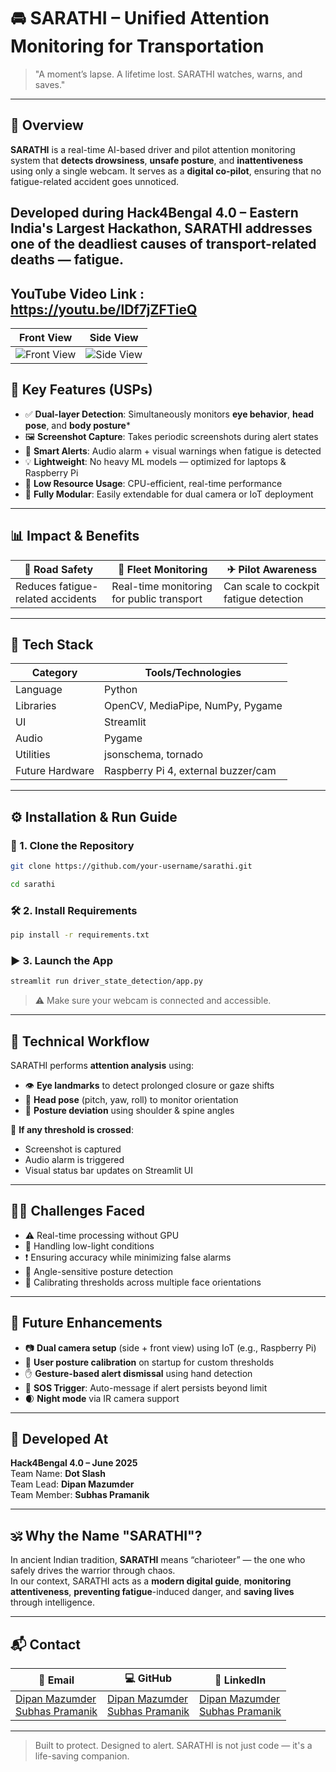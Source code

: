 # 🚘 SARATHI – Unified Attention Monitoring for Transportation

> "A moment’s lapse. A lifetime lost. SARATHI watches, warns, and saves."

---

## 📍 Overview

**SARATHI** is a real-time AI-based driver and pilot attention monitoring system that **detects drowsiness**, **unsafe posture**, and **inattentiveness** using only a single webcam. It serves as a **digital co-pilot**, ensuring that no fatigue-related accident goes unnoticed.

Developed during **Hack4Bengal 4.0** – Eastern India's Largest Hackathon, SARATHI addresses one of the deadliest causes of transport-related deaths — **fatigue**.
---
YouTube Video Link : https://youtu.be/lDf7jZFTieQ
---
| Front View | Side View |
|--------|---------|
| ![Front View](https://github.com/user-attachments/assets/8fb8087d-81d5-4952-8b27-e60a220ff531) | ![Side View](https://github.com/user-attachments/assets/3d908436-dbb5-400b-803e-ace2f6a058f7) |



## 🚀 Key Features (USPs)

- ✅ **Dual-layer Detection**: Simultaneously monitors **eye behavior**, **head pose**, and **body posture***  
- 🖼 **Screenshot Capture**: Takes periodic screenshots during alert states  
- 📣 **Smart Alerts**: Audio alarm + visual warnings when fatigue is detected  
- 💡 **Lightweight**: No heavy ML models — optimized for laptops & Raspberry Pi  
- 🔋 **Low Resource Usage**: CPU-efficient, real-time performance  
- 🔧 **Fully Modular**: Easily extendable for dual camera or IoT deployment

---

## 📊 Impact & Benefits

| 🚗 Road Safety | 🚌 Fleet Monitoring | ✈ Pilot Awareness |
|----------------|---------------------|--------------------|
| Reduces fatigue-related accidents | Real-time monitoring for public transport | Can scale to cockpit fatigue detection |

---

## 🧠 Tech Stack

| Category | Tools/Technologies |
|---------|-------------------|
| Language | Python |
| Libraries | OpenCV, MediaPipe, NumPy, Pygame |
| UI | Streamlit |
| Audio | Pygame |
| Utilities | jsonschema, tornado |
| Future Hardware | Raspberry Pi 4, external buzzer/cam |

---

## ⚙ Installation & Run Guide

### 🔄 1. Clone the Repository

```bash
git clone https://github.com/your-username/sarathi.git
```

```bash
cd sarathi
```

### 🛠 2. Install Requirements

```bash
pip install -r requirements.txt
```

### ▶ 3. Launch the App

```bash
streamlit run driver_state_detection/app.py
```

> ⚠ Make sure your webcam is connected and accessible.

---

## 🧪 Technical Workflow

SARATHI performs **attention analysis** using:
- 👁 **Eye landmarks** to detect prolonged closure or gaze shifts
- 🧠 **Head pose** (pitch, yaw, roll) to monitor orientation
- 🧍 **Posture deviation** using shoulder & spine angles

🧠 **If any threshold is crossed**:
- Screenshot is captured
- Audio alarm is triggered
- Visual status bar updates on Streamlit UI

---

## 🧗‍♂ Challenges Faced

- ⚠ Real-time processing without GPU
- 🌙 Handling low-light conditions
- ❗ Ensuring accuracy while minimizing false alarms
- 📐 Angle-sensitive posture detection
- 🧠 Calibrating thresholds across multiple face orientations

---

## 🌱 Future Enhancements

- 📷 **Dual camera setup** (side + front view) using IoT (e.g., Raspberry Pi)
- 🧘 **User posture calibration** on startup for custom thresholds
- ✋ **Gesture-based alert dismissal** using hand detection
- 🚨 **SOS Trigger**: Auto-message if alert persists beyond limit
- 🌒 **Night mode** via IR camera support

---

## 🏁 Developed At

**Hack4Bengal 4.0 – June 2025**  
Team Name: **Dot Slash**  
Team Lead: **Dipan Mazumder**  
Team Member: **Subhas Pramanik**

---

## 🕉 Why the Name "SARATHI"?

In ancient Indian tradition, **SARATHI** means “charioteer” — the one who safely drives the warrior through chaos.  
In our context, SARATHI acts as a **modern digital guide**, **monitoring attentiveness**, **preventing fatigue**-induced danger, and **saving lives** through intelligence.

---

## 📬 Contact

| 📧 Email | 💻 GitHub | 🔗 LinkedIn |
|----------|-----------|--------------|
| [Dipan Mazumder](mailto:dipanmazumder313@gmail.com)<br>[Subhas Pramanik ](mailto:subhaspramanik38@gmail.com) | [Dipan Mazumder](https://github.com/dipan313)<br>[Subhas Pramanik](https://github.com/subhas-pramanik-09) | [Dipan Mazumder](https://www.linkedin.com/in/dipan-mazumder-953453279/)<br>[Subhas Pramanik](https://www.linkedin.com/in/subhas-pramanik) |

---

> Built to protect. Designed to alert. SARATHI is not just code — it's a life-saving companion.
